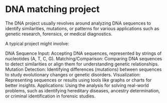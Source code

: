 # DNA matching project
The DNA project usually revolves around analyzing DNA sequences to identify similarities, mutations, or patterns for various applications such as genetic research, forensics, or medical diagnostics.

A typical project might involve:

DNA Sequence Input: Accepting DNA sequences, represented by strings of nucleotides (A, T, C, G).
Matching/Comparison: Comparing DNA sequences to detect similarities or align them for understanding genetic relationships.
Mutation Detection: Identifying differences (mutations) between sequences to study evolutionary changes or genetic disorders.
Visualization: Representing sequences or results using tools like graphs or charts for better insights.
Applications: Using the analysis for solving real-world problems, such as identifying hereditary diseases, ancestry determination, or criminal identification in forensic studies.
